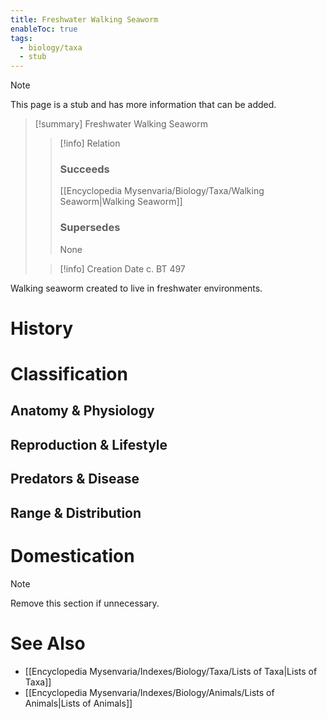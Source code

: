 ```yaml
---
title: Freshwater Walking Seaworm
enableToc: true
tags:
  - biology/taxa
  - stub
---
```


> [!note]
> This page is a stub and has more information that can be added.

> [!summary] Freshwater Walking Seaworm
> > [!info] Relation
> > ### Succeeds
> > [[Encyclopedia Mysenvaria/Biology/Taxa/Walking Seaworm|Walking Seaworm]]
> > ### Supersedes
> > None
>
> > [!info] Creation Date
> > c. BT 497

Walking seaworm created to live in freshwater environments.
# History

# Classification
## Anatomy & Physiology

## Reproduction & Lifestyle

## Predators & Disease

## Range & Distribution

# Domestication

> [!note]
> Remove this section if unnecessary.
# See Also
- [[Encyclopedia Mysenvaria/Indexes/Biology/Taxa/Lists of Taxa|Lists of Taxa]]
- [[Encyclopedia Mysenvaria/Indexes/Biology/Animals/Lists of Animals|Lists of Animals]]
